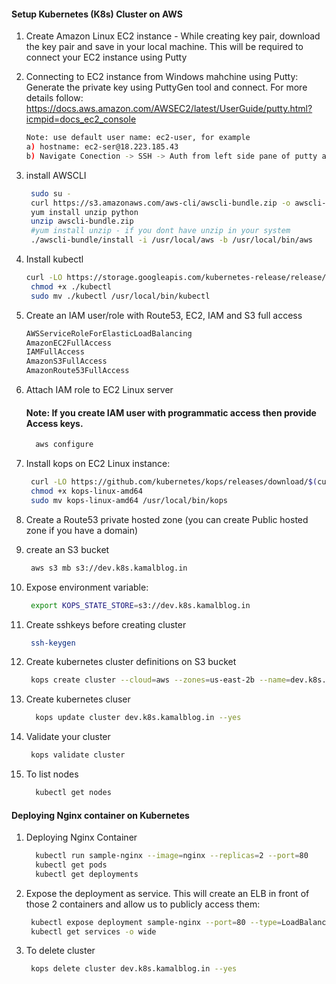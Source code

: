 
#### Setup Kubernetes (K8s) Cluster on AWS


1. Create Amazon Linux EC2 instance - While creating key pair, download the key pair and save in your local machine. This will be required to connect your EC2 instance using Putty

1. Connecting to EC2 instance from Windows mahchine using Putty: Generate the private key using PuttyGen tool and connect. For more details follow: 
   https://docs.aws.amazon.com/AWSEC2/latest/UserGuide/putty.html?icmpid=docs_ec2_console 
   ```sh
   Note: use default user name: ec2-user, for example
   a) hostname: ec2-ser@18.223.185.43 
   b) Navigate Conection -> SSH -> Auth from left side pane of putty and select the private key file which was generated using PuttyGen tool
   ```
   
1. install AWSCLI
   ```sh 
    sudo su -
    curl https://s3.amazonaws.com/aws-cli/awscli-bundle.zip -o awscli-bundle.zip
    yum install unzip python
    unzip awscli-bundle.zip
    #yum install unzip - if you dont have unzip in your system
    ./awscli-bundle/install -i /usr/local/aws -b /usr/local/bin/aws
    ```
    
1. Install kubectl
   ```sh
   curl -LO https://storage.googleapis.com/kubernetes-release/release/$(curl -s https://storage.googleapis.com/kubernetes-release/release/stable.txt)/bin/linux/amd64/kubectl
    chmod +x ./kubectl
    sudo mv ./kubectl /usr/local/bin/kubectl
   ```
1. Create an IAM user/role  with Route53, EC2, IAM and S3 full access
   ```sh
   AWSServiceRoleForElasticLoadBalancing
   AmazonEC2FullAccess
   IAMFullAccess
   AmazonS3FullAccess
   AmazonRoute53FullAccess
   ```
1. Attach IAM role to EC2 Linux server

    #### Note: If you create IAM user with programmatic access then provide Access keys. 
   ```sh 
     aws configure
    ```
1. Install kops on EC2 Linux instance:
   ```sh
    curl -LO https://github.com/kubernetes/kops/releases/download/$(curl -s https://api.github.com/repos/kubernetes/kops/releases/latest | grep tag_name | cut -d '"' -f 4)/kops-linux-amd64
    chmod +x kops-linux-amd64
    sudo mv kops-linux-amd64 /usr/local/bin/kops
    ```
1. Create a Route53 private hosted zone (you can create Public hosted zone if you have a domain)
1. create an S3 bucket 
   ```sh
    aws s3 mb s3://dev.k8s.kamalblog.in
   ```
1. Expose environment variable:
   ```sh 
    export KOPS_STATE_STORE=s3://dev.k8s.kamalblog.in
   ```
1. Create sshkeys before creating cluster
   ```sh
    ssh-keygen
   ```
1. Create kubernetes cluster definitions on S3 bucket 
   ```sh 
    kops create cluster --cloud=aws --zones=us-east-2b --name=dev.k8s.kamalblog.in --dns-zone=kamalblog.in --dns private
    ```
1. Create kubernetes cluser
    ```sh 
      kops update cluster dev.k8s.kamalblog.in --yes
     ```
1. Validate your cluster 
     ```sh 
      kops validate cluster
    ```

1. To list nodes
   ```sh 
     kubectl get nodes 
   ```

#### Deploying Nginx container on Kubernetes 
1. Deploying Nginx Container
    ```sh 
      kubectl run sample-nginx --image=nginx --replicas=2 --port=80
      kubectl get pods
      kubectl get deployments
   ```
   
1. Expose the deployment as service. This will create an ELB in front of those 2 containers and allow us to publicly access them:
   ```sh 
    kubectl expose deployment sample-nginx --port=80 --type=LoadBalancer
    kubectl get services -o wide
    ```
 1. To delete cluster
    ```sh
     kops delete cluster dev.k8s.kamalblog.in --yes
    ```
